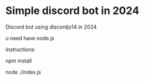 # Simple discord bot in 2024
Discord bot using discordjs14 in 2024

u need have node.js

Instructions:

npm install

node ./index.js
